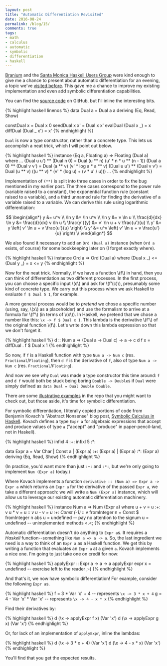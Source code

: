 ```yaml
---
layout: post
title: "Automatic Differentiation Revisited"
date: 2016-08-24
permalink: /blog/15/
comments: true
tags:
- math
- calculus
- automatic
- symbolic
- differentiation
- haskell
---
```


[Branium][2] and the [Santa Monica Haskell Users Group][1] were kind enough to give me a chance to present about automatic differentiation for an evening, a topic we've [visited before][3]. This gave me a chance to improve my existing implementation and even add symbolic differentiation capabilities.

<!--break-->

You can find the [source code][4] on GitHub, but I'll inline the interesting bits.

{% highlight haskell linenos %}
data Dual a = Dual a a
  deriving (Eq, Read, Show)

constDual x = Dual x 0
seedDual x x' = Dual x x'
evalDual (Dual x _) = x
diffDual (Dual _ x') = x'
{% endhighlight %}

`Dual` is now a type constructor, rather than a concrete type. This lets us accomplish a neat trick, which I will point out below.

{% highlight haskell %}
instance (Eq a, Floating a) => Floating (Dual a) where
  ...
  (Dual u u') ** (Dual n 0)
    = Dual (u ** n) (u' * n * u ** (n - 1))
  (Dual a 0) ** (Dual v v')
    = Dual (a ** v) (v' * log a * a ** v)
  (Dual u u') ** (Dual v v')
    = Dual (u ** v) ((u ** v) * (v' * (log u) + (v * u' / u)))
  ...
{% endhighlight %}

Implementation of `(**)` is split into three cases in order to fix the bug mentioned in my earlier post. The three cases correspond to the power rule (variable raised to a constant), the exponential function rule (constant raised to a variable), and a third unnamed rule for finding the derivative of a variable raised to a variable. We can derive this rule using logarithmic differentiation:

$$
\begin{align*}
  y &= u^v \\
  \ln y &= \ln u^v \\
  \ln y &= v \ln u \\
  \frac{d}{dx} \ln y &= \frac{d}{dx} v \ln u \\
  \frac{y'}{y} &= v' \ln u + v \frac{u'}{u} \\
  y' &= y \left( v' \ln u + v \frac{u'}{u} \right) \\
  y' &= u^v \left( v' \ln u + v \frac{u'}{u} \right) \\
\end{align*}
$$

We also found it necessary to add an `Ord (Dual a)` instance (when `Ord a` exists, of course) for some bookkeeping later on (I forget exactly where).

{% highlight haskell %}
instance Ord a => Ord (Dual a) where
  (Dual x _) <= (Dual y _) = x <= y
{% endhighlight %}

Now for the neat trick. Normally, if we have a function \\(f\\) in hand, then you can think of differentiation as two different processes. In the first process, you can choose a specific input \\(c\\) and ask for \\(f'(c)\\), presumably some kind of concrete type. We carry out this process when we ask Haskell to evaluate `f $ Dual 5 1`, for example.

A more general process would be to _pretend_ we chose a specific number (using, say, \\(x\\) as a placeholder) and use the formalism to arrive at a formula for \\(f'\\) (in terms of \\(x\\)). In Haskell, we pretend that we chose a number like this: `\x -> f $ Dual x 1`. This lambda is the derivative \\(f'\\) of the original function \\(f\\). Let's write down this lambda expression so that we don't forget it.

{% highlight haskell %}
d :: Num a => (Dual a -> Dual c) -> a -> c
d f x = diffDual . f $ Dual x 1
{% endhighlight %}

So now, if `f` is a Haskell function with type `Num a -> Num c` (res. `Fractional`/`Floating`), then `d f` is the derivative of `f`, also of type `Num a -> Num c` (res. `Fractional`/`Floating`).

And now we see why `Dual` was made a type constructor this time around: `f` and `d f` would both be stuck being boring `Double -> Double`s if `Dual` were simply defined as `data Dual = Dual Double Double`.

There are some [illustrative examples][5] in the repo that you might want to check out, but those aside, it's time for symbolic differentiation.

For symbolic differentiation, I literally copied portions of code from Benjamin Kovach's "Abstract Nonsense" blog post, [Symbolic Calculus in Haskell][6]. Kovach defines a type `Expr a` for algebraic expressions that accept and produce values of type `a` ("accept" and "produce" in paper-pencil-land, not in Haskell).

{% highlight haskell %}
infixl 4 :+:
infixl 5 :*:

data Expr a
  = Var Char
  | Const a
  | (Expr a) :+: (Expr a)
  | (Expr a) :*: (Expr a)
  deriving (Eq, Read, Show)
{% endhighlight %}

(In practice, you'd want more than just `:+:` and `:*:`, but we're only going to implement `Num (Expr a)` today.)

Where Kovach implements a function `derivative :: (Num a) => Expr a -> Expr a` which returns an `Expr a` for the derivative of the passed `Expr a`, we take a different approach: we will write a `Num (Expr a)` instance, which will allow us to leverage our existing automatic differentiation machinery.

{% highlight haskell %}
instance Num a => Num (Expr a) where
  u + v         = u :+: v
  u * v         = u :*: v
  u - v         = u :+: Const (-1) :*: v
  fromInteger n = Const $ fromInteger n
  abs u         = undefined -- pay no attention to the
  signum u      = undefined -- unimplemented methods <.<;
{% endhighlight %}

Automatic differentiation doesn't do anything to `Expr a`s. It requires a _Haskell_ function--something like `Num a => a -> a`. So, the last ingredient we need is a way to think of an `Expr a` as a Haskell function. We get this by writing a function that evaluates an `Expr a` at a given `a`. Kovach implements a nice one. I'm going to just take one on credit for now:

{% highlight haskell %}
applyExpr :: Expr a -> a -> a
applyExpr expr x = undefined -- exercise left to the reader ;-)
{% endhighlight %}

And that's it, we now have symbolic differentiation! For example, consider the following `Expr a`s.

{% highlight haskell %}
f = 3 * Var 'x' + 4 -- represents `\x -> 3 * x + 4`
g = 4 - Var 'x' * Var 'x' -- represents `\x -> 4 - x * x`
{% endhighlight %}

Find their derivatives by:

{% highlight haskell %}
d (\x -> applyExpr f x) (Var 'x')
d (\x -> applyExpr g x) (Var 'x')
{% endhighlight %}

Or, for lack of an implementation of `applyExpr`, inline the lambdas:

{% highlight haskell %}
d (\x -> 3 * x + 4) (Var 'x')
d (\x -> 4 - x * x) (Var 'x')
{% endhighlight %}

You'll find that you get the expected results.

  [1]: https://www.meetup.com/santa-monica-haskell/
  [2]: http://www.brainiumstudios.com/site/index.html
  [3]: /blog/10/
  [4]: https://github.com/friedbrice/AutoDiff
  [5]: https://github.com/friedbrice/AutoDiff/blob/master/src/Examples.hs
  [6]: http://5outh.blogspot.in/2013/05/symbolic-calculus-in-haskell.html
